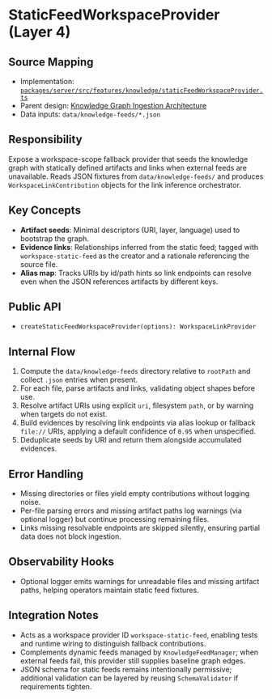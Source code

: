 # StaticFeedWorkspaceProvider (Layer 4)

## Source Mapping
- Implementation: [`packages/server/src/features/knowledge/staticFeedWorkspaceProvider.ts`](../../../packages/server/src/features/knowledge/staticFeedWorkspaceProvider.ts)
- Parent design: [Knowledge Graph Ingestion Architecture](../knowledge-graph-ingestion.mdmd.md)
- Data inputs: `data/knowledge-feeds/*.json`

## Responsibility
Expose a workspace-scope fallback provider that seeds the knowledge graph with statically defined artifacts and links when external feeds are unavailable. Reads JSON fixtures from `data/knowledge-feeds/` and produces `WorkspaceLinkContribution` objects for the link inference orchestrator.

## Key Concepts
- **Artifact seeds**: Minimal descriptors (URI, layer, language) used to bootstrap the graph.
- **Evidence links**: Relationships inferred from the static feed; tagged with `workspace-static-feed` as the creator and a rationale referencing the source file.
- **Alias map**: Tracks URIs by id/path hints so link endpoints can resolve even when the JSON references artifacts by different keys.

## Public API
- `createStaticFeedWorkspaceProvider(options): WorkspaceLinkProvider`

## Internal Flow
1. Compute the `data/knowledge-feeds` directory relative to `rootPath` and collect `.json` entries when present.
2. For each file, parse artifacts and links, validating object shapes before use.
3. Resolve artifact URIs using explicit `uri`, filesystem `path`, or by warning when targets do not exist.
4. Build evidences by resolving link endpoints via alias lookup or fallback `file://` URIs, applying a default confidence of `0.95` when unspecified.
5. Deduplicate seeds by URI and return them alongside accumulated evidences.

## Error Handling
- Missing directories or files yield empty contributions without logging noise.
- Per-file parsing errors and missing artifact paths log warnings (via optional logger) but continue processing remaining files.
- Links missing resolvable endpoints are skipped silently, ensuring partial data does not block ingestion.

## Observability Hooks
- Optional logger emits warnings for unreadable files and missing artifact paths, helping operators maintain static feed fixtures.

## Integration Notes
- Acts as a workspace provider ID `workspace-static-feed`, enabling tests and runtime wiring to distinguish fallback contributions.
- Complements dynamic feeds managed by `KnowledgeFeedManager`; when external feeds fail, this provider still supplies baseline graph edges.
- JSON schema for static feeds remains intentionally permissive; additional validation can be layered by reusing `SchemaValidator` if requirements tighten.
